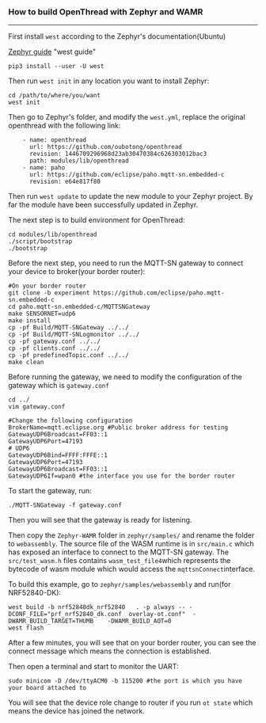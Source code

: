 ### How to build OpenThread with Zephyr and WAMR

----

First install `west` according to the Zephyr's documentation(Ubuntu)

[Zephyr guide](https://docs.zephyrproject.org/latest/guides/west/install.html)	"west guide"

```shell
pip3 install --user -U west
```

Then run `west init` in any location you want to install Zephyr:

```shell
cd /path/to/where/you/want
west init
```

Then go to Zephyr's folder, and modify the `west.yml`, replace the original openthread with the following link:

```
    - name: openthread
      url: https://github.com/oubotong/openthread
      revision: 1446709296968d23ab30470384c626303012bac3
      path: modules/lib/openthread
    - name: paho
      url: https://github.com/eclipse/paho.mqtt-sn.embedded-c
      revision: e64e817f80
```

Then run `west update` to update the new module to your Zephyr project. By far the module have been successfully updated in Zephyr.

The next step is to build environment for OpenThread:

```shell
cd modules/lib/openthread
./script/bootstrap
./bootstrap
```

Before the next step, you need to run the MQTT-SN gateway to connect your device to broker(your border router):

```shell
#On your border router
git clone -b experiment https://github.com/eclipse/paho.mqtt-sn.embedded-c   
cd paho.mqtt-sn.embedded-c/MQTTSNGateway       
make SENSORNET=udp6 
make install   
cp -pf Build/MQTT-SNGateway ../../
cp -pf Build/MQTT-SNLogmonitor ../../
cp -pf gateway.conf ../../
cp -pf clients.conf ../../
cp -pf predefinedTopic.conf ../../
make clean
```

Before running the gateway, we need to modify the configuration of the gateway which is `gateway.conf`

```shell
cd ../
vim gateway.conf

#Change the following configuration
BrokerName=mqtt.eclipse.org #Public broker address for testing
GatewayUDP6Broadcast=FF03::1
GatewayUDP6Port=47193
# UDP6
GatewayUDP6Bind=FFFF:FFFE::1 
GatewayUDP6Port=47193
GatewayUDP6Broadcast=FF03::1
GatewayUDP6If=wpan0 #the interface you use for the border router
```

To start the gateway, run:

```shell
./MQTT-SNGateway -f gateway.conf
```

Then you will see that the gateway is ready for listening.

Then copy the `Zephyr-WAMR` folder in `zephyr/samples/` and rename the folder to `webassembly`. The source file of the WASM runtime is in `src/main.c` which has exposed an interface to connect to the MQTT-SN gateway. The `src/test_wasm.h` files contains `wasm_test_file4`which represents the bytecode of wasm module which would access the `mqttsnConnect`interface.

To build this example, go to `zephyr/samples/webassembly` and run(for NRF52840-DK):

```shell
west build -b nrf52840dk_nrf52840   . -p always -- -DCONF_FILE="prf_nrf52840_dk.conf  overlay-ot.conf"  -DWAMR_BUILD_TARGET=THUMB    -DWAMR_BUILD_AOT=0
west flash
```

After a few minutes, you will see that on your border router, you can see the connect message which means the connection is established.

Then open a terminal and start to monitor the UART:

```shell
sudo minicom -D /dev/ttyACM0 -b 115200 #the port is which you have your board attached to
```

You will see that the device role change to router if you run `ot state` which means the device has joined the network.



